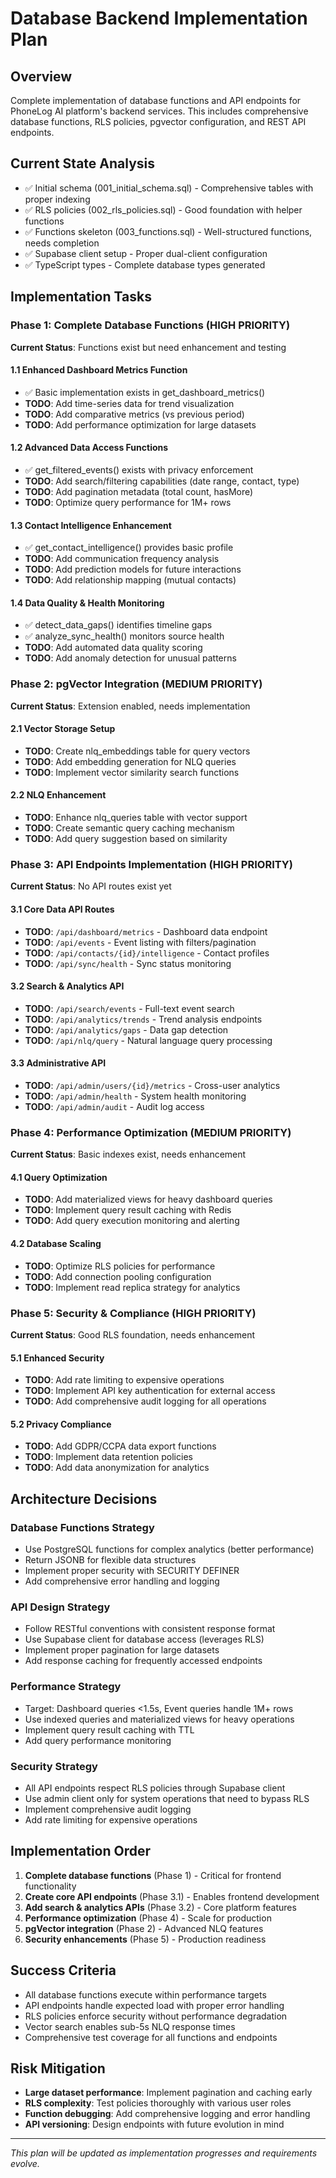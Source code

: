 # Database Backend Implementation Plan

## Overview
Complete implementation of database functions and API endpoints for PhoneLog AI platform's backend services. This includes comprehensive database functions, RLS policies, pgvector configuration, and REST API endpoints.

## Current State Analysis
- ✅ Initial schema (001_initial_schema.sql) - Comprehensive tables with proper indexing
- ✅ RLS policies (002_rls_policies.sql) - Good foundation with helper functions  
- ✅ Functions skeleton (003_functions.sql) - Well-structured functions, needs completion
- ✅ Supabase client setup - Proper dual-client configuration
- ✅ TypeScript types - Complete database types generated

## Implementation Tasks

### Phase 1: Complete Database Functions (HIGH PRIORITY)
**Current Status**: Functions exist but need enhancement and testing

#### 1.1 Enhanced Dashboard Metrics Function
- ✅ Basic implementation exists in get_dashboard_metrics()
- **TODO**: Add time-series data for trend visualization
- **TODO**: Add comparative metrics (vs previous period)
- **TODO**: Add performance optimization for large datasets

#### 1.2 Advanced Data Access Functions  
- ✅ get_filtered_events() exists with privacy enforcement
- **TODO**: Add search/filtering capabilities (date range, contact, type)
- **TODO**: Add pagination metadata (total count, hasMore)
- **TODO**: Optimize query performance for 1M+ rows

#### 1.3 Contact Intelligence Enhancement
- ✅ get_contact_intelligence() provides basic profile
- **TODO**: Add communication frequency analysis
- **TODO**: Add prediction models for future interactions
- **TODO**: Add relationship mapping (mutual contacts)

#### 1.4 Data Quality & Health Monitoring
- ✅ detect_data_gaps() identifies timeline gaps
- ✅ analyze_sync_health() monitors source health
- **TODO**: Add automated data quality scoring
- **TODO**: Add anomaly detection for unusual patterns

### Phase 2: pgVector Integration (MEDIUM PRIORITY)
**Current Status**: Extension enabled, needs implementation

#### 2.1 Vector Storage Setup
- **TODO**: Create nlq_embeddings table for query vectors
- **TODO**: Add embedding generation for NLQ queries
- **TODO**: Implement vector similarity search functions

#### 2.2 NLQ Enhancement
- **TODO**: Enhance nlq_queries table with vector support
- **TODO**: Create semantic query caching mechanism
- **TODO**: Add query suggestion based on similarity

### Phase 3: API Endpoints Implementation (HIGH PRIORITY)
**Current Status**: No API routes exist yet

#### 3.1 Core Data API Routes
- **TODO**: `/api/dashboard/metrics` - Dashboard data endpoint
- **TODO**: `/api/events` - Event listing with filters/pagination
- **TODO**: `/api/contacts/{id}/intelligence` - Contact profiles
- **TODO**: `/api/sync/health` - Sync status monitoring

#### 3.2 Search & Analytics API  
- **TODO**: `/api/search/events` - Full-text event search
- **TODO**: `/api/analytics/trends` - Trend analysis endpoints
- **TODO**: `/api/analytics/gaps` - Data gap detection
- **TODO**: `/api/nlq/query` - Natural language query processing

#### 3.3 Administrative API
- **TODO**: `/api/admin/users/{id}/metrics` - Cross-user analytics
- **TODO**: `/api/admin/health` - System health monitoring  
- **TODO**: `/api/admin/audit` - Audit log access

### Phase 4: Performance Optimization (MEDIUM PRIORITY)
**Current Status**: Basic indexes exist, needs enhancement

#### 4.1 Query Optimization
- **TODO**: Add materialized views for heavy dashboard queries
- **TODO**: Implement query result caching with Redis
- **TODO**: Add query execution monitoring and alerting

#### 4.2 Database Scaling
- **TODO**: Optimize RLS policies for performance
- **TODO**: Add connection pooling configuration
- **TODO**: Implement read replica strategy for analytics

### Phase 5: Security & Compliance (HIGH PRIORITY)
**Current Status**: Good RLS foundation, needs enhancement

#### 5.1 Enhanced Security
- **TODO**: Add rate limiting to expensive operations
- **TODO**: Implement API key authentication for external access
- **TODO**: Add comprehensive audit logging for all operations

#### 5.2 Privacy Compliance
- **TODO**: Add GDPR/CCPA data export functions
- **TODO**: Implement data retention policies
- **TODO**: Add data anonymization for analytics

## Architecture Decisions

### Database Functions Strategy
- Use PostgreSQL functions for complex analytics (better performance)
- Return JSONB for flexible data structures
- Implement proper security with SECURITY DEFINER
- Add comprehensive error handling and logging

### API Design Strategy  
- Follow RESTful conventions with consistent response format
- Use Supabase client for database access (leverages RLS)
- Implement proper pagination for large datasets
- Add response caching for frequently accessed endpoints

### Performance Strategy
- Target: Dashboard queries <1.5s, Event queries handle 1M+ rows
- Use indexed queries and materialized views for heavy operations
- Implement query result caching with TTL
- Add query performance monitoring

### Security Strategy
- All API endpoints respect RLS policies through Supabase client
- Use admin client only for system operations that need to bypass RLS
- Implement comprehensive audit logging
- Add rate limiting for expensive operations

## Implementation Order
1. **Complete database functions** (Phase 1) - Critical for frontend functionality
2. **Create core API endpoints** (Phase 3.1) - Enables frontend development
3. **Add search & analytics APIs** (Phase 3.2) - Core platform features
4. **Performance optimization** (Phase 4) - Scale for production
5. **pgVector integration** (Phase 2) - Advanced NLQ features
6. **Security enhancements** (Phase 5) - Production readiness

## Success Criteria
- All database functions execute within performance targets
- API endpoints handle expected load with proper error handling
- RLS policies enforce security without performance degradation
- Vector search enables sub-5s NLQ response times
- Comprehensive test coverage for all functions and endpoints

## Risk Mitigation
- **Large dataset performance**: Implement pagination and caching early
- **RLS complexity**: Test policies thoroughly with various user roles
- **Function debugging**: Add comprehensive logging and error handling
- **API versioning**: Design endpoints with future evolution in mind

---
*This plan will be updated as implementation progresses and requirements evolve.*